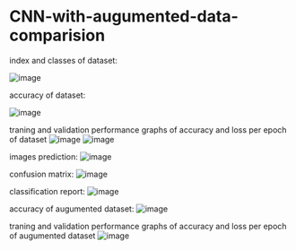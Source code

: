 # CNN-with-augumented-data-comparision

index and classes of dataset:

![image](https://github.com/MariaMushtaq-12/CNN-with-augumented-data-comparision/assets/117312073/cc4fd492-69a8-46aa-8335-3f09aad89585)

accuracy of dataset:

![image](https://github.com/MariaMushtaq-12/CNN-with-augumented-data-comparision/assets/117312073/64e3f277-ea90-45d0-9e49-2c338bad572a)

traning and validation performance graphs of accuracy and loss per epoch of dataset
![image](https://github.com/MariaMushtaq-12/CNN-with-augumented-data-comparision/assets/117312073/786d789e-db91-40da-8463-82a6cea480e3)
![image](https://github.com/MariaMushtaq-12/CNN-with-augumented-data-comparision/assets/117312073/4384897e-9fc3-4be1-8bea-8dbd79c0f414)

images prediction:
![image](https://github.com/MariaMushtaq-12/CNN-with-augumented-data-comparision/assets/117312073/ec17cce8-e2b6-47a4-b074-e0ba37d40389)

confusion matrix:
![image](https://github.com/MariaMushtaq-12/CNN-with-augumented-data-comparision/assets/117312073/3d7aa9bd-1ba9-419c-a16e-f81d60b9ae1c)

classification report:
![image](https://github.com/MariaMushtaq-12/CNN-with-augumented-data-comparision/assets/117312073/f00ce7ae-829c-438b-b92e-191b7cf91f72)

accuracy of augumented dataset:
![image](https://github.com/MariaMushtaq-12/CNN-with-augumented-data-comparision/assets/117312073/2c6043dc-8c4e-40b7-a66c-36e92abe848d)

traning and validation performance graphs of accuracy and loss per epoch of augumented dataset
![image](https://github.com/MariaMushtaq-12/CNN-with-augumented-data-comparision/assets/117312073/2873a076-91b7-4a2f-9637-11325dbea10f)
